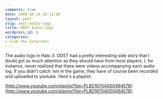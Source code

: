 ```yaml
---
comments: true
date: 2009-10-24 15:13:20
layout: post
slug: odst-audio-logs
title: ODST Audio Logs
wordpress_id: 8
categories:
- From the Internets
---
```


The audio logs in Halo 3: ODST had a pretty interesting side story that I doubt got as much attention as they should have from most players. I, for instance, never realized that there were videos accompanying each audio log. If you didn't catch 'em in the game, they have of course been recorded and uploaded to youtube. Here's a playlist:

[http://www.youtube.com/playlist?list=PL8D1670400049457B](http://www.youtube.com/playlist?list=PL8D1670400049457B)
